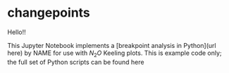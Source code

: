 # changepoints

Hello!!

This Jupyter Notebook implements a [breakpoint analysis in Python](url here) by NAME for use with $N_2O$ Keeling plots. This is example code only; the full set of Python scripts can be found here